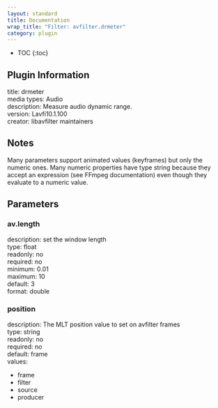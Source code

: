 ```yaml
---
layout: standard
title: Documentation
wrap_title: "Filter: avfilter.drmeter"
category: plugin
---
```

* TOC
{:toc}

## Plugin Information

title: drmeter  
media types:
Audio  
description: Measure audio dynamic range.  
version: Lavfi10.1.100  
creator: libavfilter maintainers  

## Notes

Many parameters support animated values (keyframes) but only the numeric ones. Many numeric properties have type string because they accept an expression (see FFmpeg documentation) even though they evaluate to a numeric value.

## Parameters

### av.length

  
description:
set the window length  
type: float  
readonly: no  
required: no  
minimum: 0.01  
maximum: 10  
default: 3  
format: double  

### position

  
description:
The MLT position value to set on avfilter frames  
type: string  
readonly: no  
required: no  
default: frame  
values:  

* frame
* filter
* source
* producer

